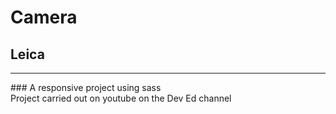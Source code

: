 # Camera
## Leica
<hr>
### A responsive project using sass
<br>
Project carried out on youtube on the Dev Ed channel
